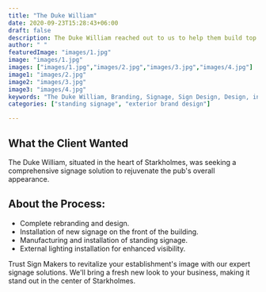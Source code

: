 ```yaml
---
title: "The Duke William"
date: 2020-09-23T15:28:43+06:00
draft: false
description: The Duke William reached out to us to help them build top notch sign boards for their business
author: " "
featuredImage: "images/1.jpg"
image: "images/1.jpg"
images: ["images/1.jpg","images/2.jpg","images/3.jpg","images/4.jpg"]
image1: "images/2.jpg"
image2: "images/3.jpg"
image3: "images/4.jpg"
keywords: "The Duke William, Branding, Signage, Sign Design, Design, interior signage, exterior design"
categories: ["standing signage", "exterior brand design"]

---
```


## What the Client Wanted
The Duke William, situated in the heart of Starkholmes, was seeking a comprehensive signage solution to rejuvenate the pub's overall appearance.

## About the Process:
- Complete rebranding and design.
- Installation of new signage on the front of the building.
- Manufacturing and installation of standing signage.
- External lighting installation for enhanced visibility.

Trust Sign Makers to revitalize your establishment's image with our expert signage solutions. We'll bring a fresh new look to your business, making it stand out in the center of Starkholmes.
